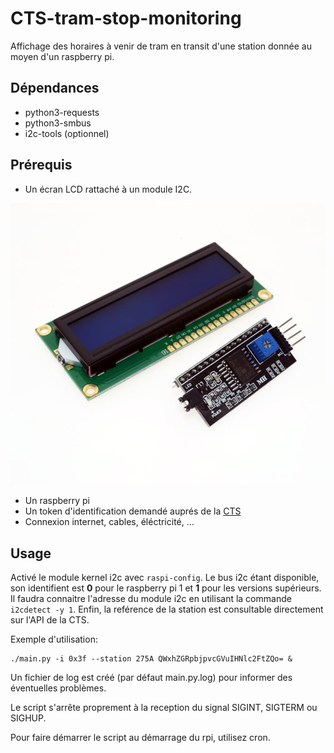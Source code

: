 # CTS-tram-stop-monitoring

Affichage des horaires à venir de tram en transit d'une station donnée au moyen
d'un raspberry pi.

## Dépendances

 * python3-requests
 * python3-smbus
 * i2c-tools (optionnel)

## Prérequis

 * Un écran LCD rattaché à un module I2C.

![exemple d'écran](lcd_i2c.jpg)

 * Un raspberry pi
 * Un token d'identification demandé auprés de la
   [CTS](https://api.cts-strasbourg.eu/index.html)
 * Connexion internet, cables, éléctricité, …

## Usage

Activé le module kernel i2c avec `raspi-config`. Le bus i2c étant disponible,
son identifient est **0** pour le raspberry pi 1 et **1** pour les versions
supérieurs.  Il faudra connaitre l'adresse du module i2c en utilisant la 
commande `i2cdetect -y 1`. Enfin, la reférence de la station est consultable
directement sur l'API de la CTS.

Exemple d'utilisation:

	./main.py -i 0x3f --station 275A QWxhZGRpbjpvcGVuIHNlc2FtZQo= &

Un fichier de log est créé (par défaut main.py.log) pour informer des 
éventuelles problèmes.

Le script s'arrête proprement à la reception du signal SIGINT, SIGTERM ou
SIGHUP.

Pour faire démarrer le script au démarrage du rpi, utilisez cron.

